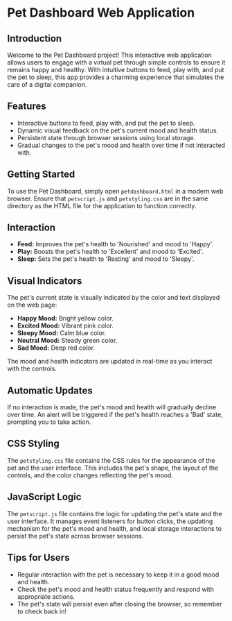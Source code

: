 # Pet Dashboard Web Application

## Introduction

Welcome to the Pet Dashboard project! This interactive web application allows users to engage with a virtual pet through simple controls to ensure it remains happy and healthy. With intuitive buttons to feed, play with, and put the pet to sleep, this app provides a charming experience that simulates the care of a digital companion.

## Features

- Interactive buttons to feed, play with, and put the pet to sleep.
- Dynamic visual feedback on the pet's current mood and health status.
- Persistent state through browser sessions using local storage.
- Gradual changes to the pet's mood and health over time if not interacted with.

## Getting Started

To use the Pet Dashboard, simply open `petdashboard.html` in a modern web browser. Ensure that `petscript.js` and `petstyling.css` are in the same directory as the HTML file for the application to function correctly.

## Interaction

- **Feed:** Improves the pet's health to 'Nourished' and mood to 'Happy'.
- **Play:** Boosts the pet's health to 'Excellent' and mood to 'Excited'.
- **Sleep:** Sets the pet's health to 'Resting' and mood to 'Sleepy'.

## Visual Indicators

The pet's current state is visually indicated by the color and text displayed on the web page:

- **Happy Mood:** Bright yellow color.
- **Excited Mood:** Vibrant pink color.
- **Sleepy Mood:** Calm blue color.
- **Neutral Mood:** Steady green color.
- **Sad Mood:** Deep red color.

The mood and health indicators are updated in real-time as you interact with the controls.

## Automatic Updates

If no interaction is made, the pet's mood and health will gradually decline over time. An alert will be triggered if the pet's health reaches a 'Bad' state, prompting you to take action.

## CSS Styling

The `petstyling.css` file contains the CSS rules for the appearance of the pet and the user interface. This includes the pet's shape, the layout of the controls, and the color changes reflecting the pet's mood.

## JavaScript Logic

The `petscript.js` file contains the logic for updating the pet's state and the user interface. It manages event listeners for button clicks, the updating mechanism for the pet's mood and health, and local storage interactions to persist the pet's state across browser sessions.

## Tips for Users

- Regular interaction with the pet is necessary to keep it in a good mood and health.
- Check the pet's mood and health status frequently and respond with appropriate actions.
- The pet's state will persist even after closing the browser, so remember to check back in!
